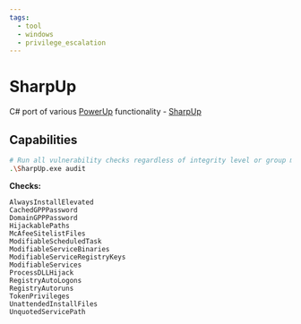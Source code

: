 ```yaml
---
tags:
  - tool
  - windows
  - privilege_escalation
---
```

# SharpUp

C# port of various [PowerUp](https://github.com/PowerShellMafia/PowerSploit/blob/dev/Privesc/PowerUp.ps1) functionality - [SharpUp](https://github.com/GhostPack/SharpUp)

## Capabilities

```bash
# Run all vulnerability checks regardless of integrity level or group membership
.\SharpUp.exe audit
```

**Checks:**

```
AlwaysInstallElevated
CachedGPPPassword
DomainGPPPassword
HijackablePaths
McAfeeSitelistFiles
ModifiableScheduledTask
ModifiableServiceBinaries
ModifiableServiceRegistryKeys
ModifiableServices
ProcessDLLHijack
RegistryAutoLogons
RegistryAutoruns
TokenPrivileges
UnattendedInstallFiles
UnquotedServicePath
```
